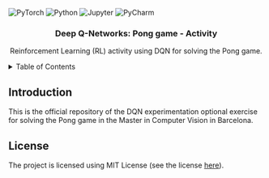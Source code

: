 ![PyTorch](https://img.shields.io/badge/PyTorch-%23EE4C2C.svg?style=for-the-badge&logo=PyTorch&logoColor=white)
![Python](https://img.shields.io/badge/PyThon-3670A0.svg?style=for-the-badge&logo=Python&logoColor=ffdd54)
![Jupyter](https://img.shields.io/badge/Jupyter-%23FA0F00.svg?style=for-the-badge&logo=jupyter&logoColor=white)
![PyCharm](https://img.shields.io/badge/pycharm-143?style=for-the-badge&logo=pycharm&logoColor=black&color=black&labelColor=green)

<p align="center">
    <h3 align="center">Deep Q-Networks: Pong game - Activity</h3>
    <p align="center">
        Reinforcement Learning (RL) activity using DQN for solving the Pong game.
    </p>
</p>

<!-- TABLE OF CONTENTS -->
<details>
  <summary>Table of Contents</summary>
  <ol>
    <li><a href="#introduction">Introduction</a></li>
    <li><a href="#license">License</a></li>
  </ol>
</details>

## Introduction

This is the official repository of the DQN experimentation optional exercise for solving the Pong game in the Master in Computer Vision in Barcelona.

## License

The project is licensed using MIT License (see the license [here](LICENSE)).
